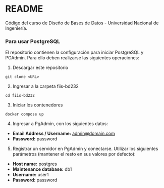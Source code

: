 # README
Código del curso de Diseño de Bases de Datos - Universidad Nacional de Ingeniería.

### Para usar PostgreSQL
El repositorio contienen la configuración para iniciar PostgreSQL y PGAdmin. Para ello deben realizarse las siguientes operaciones:

1. Descargar este repositorio
```
git clone <URL>
```

2. Ingresar a la carpeta fiis-bd232
```
cd fiis-bd232
```
3. Iniciar los contenedores
```
docker compose up
```

4. Ingresar a PgAdmin, con los siguientes datos:
* **Email Address / Username:** admin@domain.com
* **Password:** password

5. Registrar un servidor en PgAdmin y conectarse. Utilizar los siguientes parámetros (mantener el resto en sus valores por defecto):
* **Host name:** postgres
* **Maintenance database:** db1
* **Username:** user1
* **Password:** password

